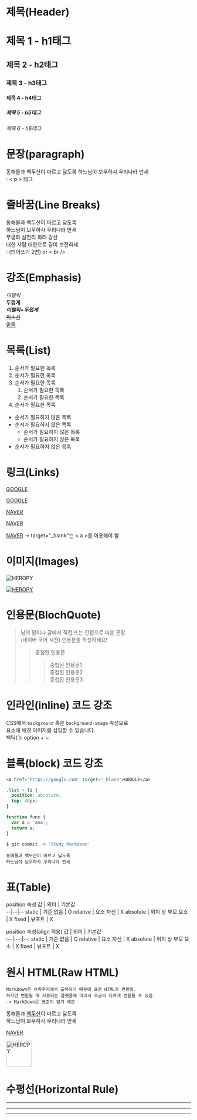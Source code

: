 # 제목(Header)

# 제목 1 - h1태그
## 제목 2 - h2태그
### 제목 3 - h3태그
#### 제목 4 - h4태그
##### 제목 5 - h5태그
###### 제목 6 - h6태그


# 문장(paragraph)

동해물과 백두산이 마르고 닳도록
하느님이 보우하사 우리나라 만세   
: < p > 태그  

# 줄바꿈(Line Breaks)  

동해물과 백두산이 마르고 닳도록  
하느님이 보우하사 우리나라 만세 <br>
무궁화 삼천리 화려 강산<br>
대한 사람 대한으로 길이 보전하세   
: (띄어쓰기 2번) or < br />

# 강조(Emphasis)  

_이텔릭_  
**두껍게**  
**_이텔릭+두껍게_**  
~~취소선~~  
<u>밑줄</u>  

# 목록(List)

1. 순서가 필요한 목록
1. 순서가 필요한 목록
1. 순서가 필요한 목록
    1. 순서가 필요한 목록  
    1. 순서가 필요한 목록
1. 순서가 필요한 목록  

- 순서가 필요하지 않은 목록
- 순서가 필요하지 않은 목록
    - 순서가 필요하지 않은 목록
    - 순서가 필요하지 않은 목록
- 순서가 필요하지 않은 목록

# 링크(Links)

<a href="https://google.com">GOOGLE</a>  

[GOOGLE](https://google.com)

<a href="https://naver.com" title="NAVER로 이동~!">NAVER</a>  

[NAVER](https://naver.com "NAVER로 이동~!")

<a href="https://naver.com" title="NAVER로 이동~!" target="_blank">NAVER</a>  -> target="_blank"는 < a >를 이용해야 함

# 이미지(Images)

![HEROPY](https://heropy.blog/css/images/logo.png)

[![HEROPY](https://heropy.blog/css/images/logo.png)](https://heropy.blog/)

# 인용문(BlochQuote)

> 남의 말이나 글에서 직접 또는 간접으로 따온 문장.  
> (네이버 국어 사전)
> 인용문을 작성하세요!
>> 중첩된 인용문
>>> 중첩된 인용문1  
>>> 중첩된 인용문2  
>>> 중첩된 인용문3

# 인라인(inline) 코드 강조

CSS에서 `background` 혹은
`background-image` 속성으로   
요소에 배경 이미지를 삽입할 수 있습니다.  
백틱(`): option + ~

# 블록(block) 코드 강조

```html
<a href="https://google.com" target="_blank">GOOGLE</a>  
```

```css
.list > li {
  position: absolute;
  top: 40px;
}
```

```javascript 
function func {
  var a = 'AAA';
  return a;
}
```

```bash
$ git commit -m 'Study Markdown'
```

```plaintext
동해물과 백두산이 마르고 닳도록
하느님이 보우하사 우리나라 만세
```

# 표(Table)

position 속성
값 | 의미 | 기본값  
--|--|--
static | 기준 없음 | O
relative | 요소 자신 | X
absolute | 위치 상 부모 요소 | X
fixed | 뷰포트 | X

position 속성(align 적용)
값 | 의미 | 기본값  
:--|:--:|--:
static | 기준 없음 | O
relative | 요소 자신 | X
absolute | 위치 상 부모 요소 | X
fixed | 뷰포트 | X

# 원시 HTML(Raw HTML)

```plaintext
MarkDown은 브라우저에서 출력하기 때문에 표준 HTML로 변환됨.  
하지만 변환될 때 사용되는 플랫폼에 따라서 조금씩 다르게 변환될 수 있음.  
-> MarkDown은 표준이 없기 때문  
```

동해물과 <span style="text-decoration: underline;">백두산</span>이 마르고 닳도록<br /> 하느님이 보우하사 우리나라 만세   

<a href="https://naver.com" title="NAVER로 이동~!" target="_blank">NAVER</a>  

<img width="70" src="https://heropy.blog/css/images/logo.png" alt="HEROPY">

# 수평선(Horizontal Rule)

---

***

___